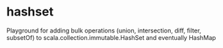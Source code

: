 hashset
=======

Playground for adding bulk operations (union, intersection, diff, filter, subsetOf) to scala.collection.immutable.HashSet and eventually HashMap